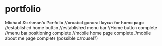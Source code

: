# portfolio
Michael Starkman's Portfolio
//created general layout for home page
//established home button
//established menu bar
//Home button complete
//menu bar positioning complete
//mobile home page complete
//mobile about me page complete (possible carousel?)